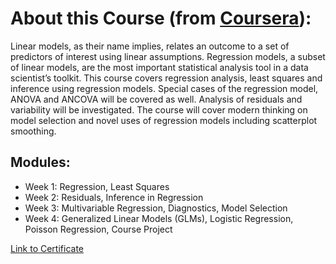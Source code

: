 # About this Course (from [Coursera](https://www.coursera.org/learn/regression-models?specialization=jhu-data-science)):
Linear models, as their name implies, relates an outcome to a set of predictors of interest using linear assumptions.  Regression models, a subset of linear models, are the most important statistical analysis tool in a data scientist’s toolkit. This course covers regression analysis, least squares and inference using regression models. Special cases of the regression model, ANOVA and ANCOVA will be covered as well. Analysis of residuals and variability will be investigated. The course will cover modern thinking on model selection and novel uses of regression models including scatterplot smoothing.

## Modules:
- Week 1: Regression, Least Squares
- Week 2: Residuals, Inference in Regression
- Week 3: Multivariable Regression, Diagnostics, Model Selection
- Week 4: Generalized Linear Models (GLMs), Logistic Regression, Poisson Regression, Course Project

[Link to Certificate](https://coursera.org/share/e2e42b95e44d39a66ecf1af9a74602a1)
